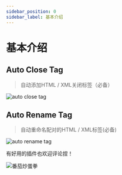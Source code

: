 ```yaml
---
sidebar_position: 0
sidebar_label: 基本介绍
---
```


# 基本介绍

## Auto Close Tag

> 自动添加HTML / XML关闭标签（必备）

![auto close tag](https://raw.githubusercontent.com/formulahendry/vscode-auto-rename-tag/f3039ed7263c5ab94c6e2fa9995d3ad265ebc822/images/usage.gif)

## Auto Rename Tag

> 自动重命名配对的HTML / XML标签(必备)

![auto rename tag](https://raw.githubusercontent.com/formulahendry/vscode-auto-close-tag/492b13866690b3ef54518d8c0ca99754556f78c6/images/usage.gif)

有好用的插件也欢迎评论捏！

![番茄炒蛋拳](https://files.catbox.moe/7092qm.png)
